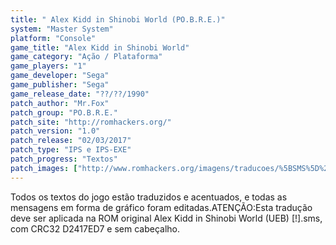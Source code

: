 ```yaml
---
title: " Alex Kidd in Shinobi World (PO.B.R.E.)"
system: "Master System"
platform: "Console"
game_title: "Alex Kidd in Shinobi World"
game_category: "Ação / Plataforma"
game_players: "1"
game_developer: "Sega"
game_publisher: "Sega"
game_release_date: "??/??/1990"
patch_author: "Mr.Fox"
patch_group: "PO.B.R.E."
patch_site: "http://romhackers.org/"
patch_version: "1.0"
patch_release: "02/03/2017"
patch_type: "IPS e IPS-EXE"
patch_progress: "Textos"
patch_images: ["http://www.romhackers.org/imagens/traducoes/%5BSMS%5D%20Alex%20Kidd%20in%20Shinobi%20World%20-%20POBRE%20-%201.png","http://www.romhackers.org/imagens/traducoes/%5BSMS%5D%20Alex%20Kidd%20in%20Shinobi%20World%20-%20POBRE%20-%202.png","http://www.romhackers.org/imagens/traducoes/%5BSMS%5D%20Alex%20Kidd%20in%20Shinobi%20World%20-%20POBRE%20-%203.png"]
---
```

Todos os textos do jogo estão traduzidos e acentuados, e todas as mensagens em forma de gráfico foram editadas.ATENÇÃO:Esta tradução deve ser aplicada na ROM original Alex Kidd in Shinobi World (UEB) [!].sms, com CRC32 D2417ED7 e sem cabeçalho.